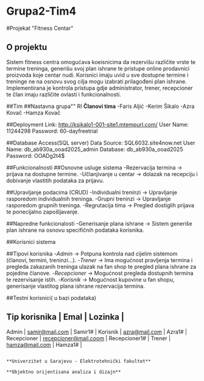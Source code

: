 # Grupa2-Tim4 
#Projekat "Fitness Centar"

## O projektu
Sistem fitness centra omogućava koeisnicima da rezervišu različite vrste te termine treninga,
generišu svoj plan ishrane te pristupe online prodavnici proizvoda koje centar nudi.
Korisnici imaju uvid u sve dostupne termine i treninge ne na osnovu svog cilja mogu izabrati 
prilagođeni plan ishrane. Implementirana je kontrola pristupa gdje administrator, trener, recepcioner 
te član imaju različite ovlasti i funkcionalnosti.

##Tim
##Nastavna grupa"" RI
**Članovi tima**
-Faris Aljić
-Kerim Šikalo
-Azra Kovač
-Hamza Kovač


##Deployment
Link: http://ksikalo1-001-site1.mtempurl.com/
User Name: 11244298
Password: 60-dayfreetrial


##Database Access(SQL server)
Data Source: SQL6032.site4now.net
User Name: db_ab930a_ooad2025_admin
Database: db_ab930a_ooad2025
Password: OOADg2t4$

##Funkcionalnosti
##Osnovne usluge sistema
-Rezervacija termina -> prijava na dostupne termine. 
-Učlanjivanje u centar -> dolazak na recepciju i dobivanje vlastitih podataka za prijavu.

##Upravljanje podacima (CRUD)
-Individualni treninzi -> Upravljanje rasporedom individualnih treninga.
-Grupni treninzi -> Upravljanje rasporedom grupnih treninga.
-Regrutacija tima -> Pregled dostiglih prijava te ponecijalno zapošljavanje.

##Napredne funkcionalosti
-Generisanje plana ishrane -> Sistem generiše plan ishrane na osnovu specifičnih podataka korisnika.

##Korisnici sistema

##Tipovi korisnika
-*Admin* -> Potpuna kontrola nad cijelim sistemom (članovi, termini, treninzi...).
-*Trener* -> Ima mogućnost pravljenja termina i pregleda zakazanih treninga ulazak na fan shop te pregled plana ishrane za pojedine članove.
-*Recepcioner* -> Mogućnost pregleda dostupnih termina te rezervisanje istih.
-*Korisnik* -> Mogućnost kupovine u fan shopu, generisanje vlastitog plana ishrane rezervacija termina.

##Testni korisnici( u bazi podataka)

Tip korisnika | Emal                  | Lozinka       |
-------------------------------------------------------
Admin         | samir@mail.com        | Samir1#       |
Korisnik      | azra@mail.com         | Azra1#        |
Recepcioner   | recepcioner@mail.coom | Recepcioner1# |
Trener        | hamza@mail.com        | Hamza1#       |



                                                                                                                            **Univerzitet u Sarajevu - Elektrotehnički fakultet**
                                                                                                                                 **Objektno orijentisana analiza i dizajn**
